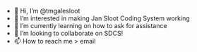 - 👋 Hi, I’m @tmgalesloot
- 👀 I’m interested in making Jan Sloot Coding System working 
- 🌱 I’m currently learning on how to ask for assistance
- 💞️ I’m looking to collaborate on SDCS!
- 📫 How to reach me > email 

<!---
tmgalesloot/tmgalesloot is a ✨ special ✨ repository because its `README.md` (this file) appears on your GitHub profile.
You can click the Preview link to take a look at your changes.
--->
